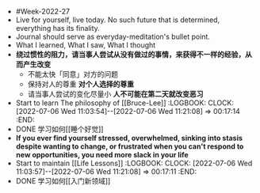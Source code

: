 - #Week-2022-27
- Live for yourself, live today. No such future that is determined, everything has its finality.
- Journal should serve as everyday-meditation's bullet point.
- What I learned, What I saw, What I thought
- **绕过惯性的阻力，请当事人尝试从没有做过的事情，来获得不一样的经验，从而产生改变**
	- 不能太快「同意」对方的问题
	- 保持对人的尊重 **对个人选择的尊重**
	- 请当事人尝试的变化尽量小 **人不可能在第二天就改变恶习**
- Start to learn The philosophy of [[Bruce-Lee]]
  :LOGBOOK:
  CLOCK: [2022-07-06 Wed 11:03:54]--[2022-07-06 Wed 11:21:08] =>  00:17:14
  :END:
- DONE 学习如何[[睡个好觉]]
- **If you ever find yourself stressed, overwhelmed, sinking into stasis despite wanting to change, or frustrated when you can't respond to new opportunities, you need more slack in your life**
- Start to maintain [[Life Lessons]]
  :LOGBOOK:
  CLOCK: [2022-07-06 Wed 11:03:57]--[2022-07-06 Wed 11:21:08] =>  00:17:11
  :END:
- DONE 学习如何[[入门新领域]]